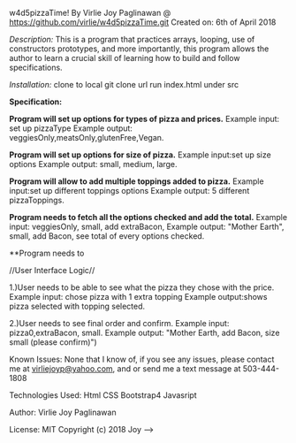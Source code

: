 w4d5pizzaTime!
By Virlie Joy Paglinawan @ https://github.com/virlie/w4d5pizzaTime.git
Created on: 6th of April 2018



*Description:*
 This is a program that practices arrays, looping, use of constructors prototypes, and more importantly, this program allows the author to learn a crucial skill of learning how to build and follow specifications.

*Installation:*
  clone to local git clone url
  run index.html under src

  **Specification:**

  **Program will set up options for types of pizza and prices.**
  Example input: set up pizzaType
  Example output: veggiesOnly,meatsOnly,glutenFree,Vegan.

  **Program will set up options for size of pizza.**
  Example input:set up size options
  Example output: small, medium, large.

  **Program will allow to add multiple toppings added to pizza.**
  Example input:set up different toppings options
  Example output: 5 different pizzaToppings.

  **Program needs to fetch all the options checked and add the total.**
  Example input: veggiesOnly, small, add extraBacon,
  Example output: "Mother Earth", small, add Bacon, see total of every options checked.



  **Program needs to


  //User Interface Logic//

  1.)User needs to be able to see what the pizza they chose with the price.
  Example input: chose pizza with 1 extra topping
  Example output:shows pizza selected with topping selected.

  2.)User needs to see final order and confirm.
  Example input: pizza0,extraBacon, small.
  Example output: "Mother Earth, add Bacon, size small (please confirm)")


  Known Issues:
  None that I know of, if you see any issues, please contact me at virliejoyp@yahoo.com, and or send me a text message at 503-444-1808

  Technologies Used:
  Html
  CSS
  Bootstrap4
  Javasript


  Author:
  Virlie Joy Paglinawan

  License:
  MIT
  Copyright (c) 2018 Joy -->
